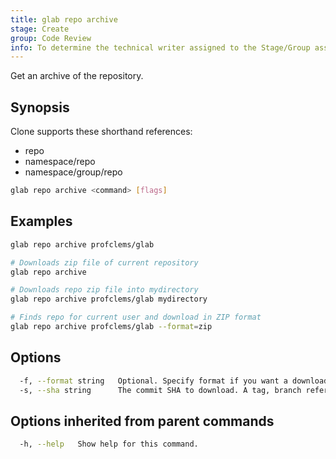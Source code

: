 ```yaml
---
title: glab repo archive
stage: Create
group: Code Review
info: To determine the technical writer assigned to the Stage/Group associated with this page, see https://about.gitlab.com/handbook/product/ux/technical-writing/#assignments
---
```


<!--
This documentation is auto generated by a script.
Please do not edit this file directly. Run `make gen-docs` instead.
-->

Get an archive of the repository.

## Synopsis

Clone supports these shorthand references:

- repo
- namespace/repo
- namespace/group/repo

```bash twoslash title="Terminal"
glab repo archive <command> [flags]
```

## Examples

```bash twoslash title="Terminal"
glab repo archive profclems/glab

# Downloads zip file of current repository
glab repo archive

# Downloads repo zip file into mydirectory
glab repo archive profclems/glab mydirectory

# Finds repo for current user and download in ZIP format
glab repo archive profclems/glab --format=zip
```

## Options

```bash twoslash title="Terminal"
  -f, --format string   Optional. Specify format if you want a downloaded archive: tar.gz, tar.bz2, tbz, tbz2, tb2, bz2, tar, zip. (default "zip")
  -s, --sha string      The commit SHA to download. A tag, branch reference, or SHA can be used. Defaults to the tip of the default branch if not specified.
```

## Options inherited from parent commands

```bash twoslash title="Terminal"
  -h, --help   Show help for this command.
```
